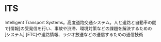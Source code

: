 # ITS
 Intelligent Transport Systems。高度道路交通システム。人と道路と自動車の間で[情報]の受発信を行い、事故や渋滞、環境対策などの課題を解決するための[システム]
 [ETC]や道路情報、ラジオ放送などの送信するための通信技術
